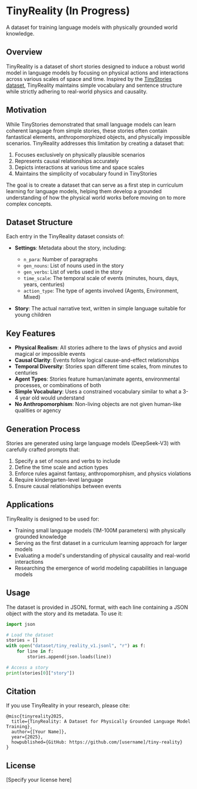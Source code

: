 # TinyReality (In Progress)

A dataset for training language models with physically grounded world knowledge.

## Overview

TinyReality is a dataset of short stories designed to induce a robust world model in language models by focusing on physical actions and interactions across various scales of space and time. Inspired by the [TinyStories dataset](https://arxiv.org/abs/2305.07759), TinyReality maintains simple vocabulary and sentence structure while strictly adhering to real-world physics and causality.

## Motivation

While TinyStories demonstrated that small language models can learn coherent language from simple stories, these stories often contain fantastical elements, anthropomorphized objects, and physically impossible scenarios. TinyReality addresses this limitation by creating a dataset that:

1. Focuses exclusively on physically plausible scenarios
2. Represents causal relationships accurately
3. Depicts interactions at various time and space scales
4. Maintains the simplicity of vocabulary found in TinyStories

The goal is to create a dataset that can serve as a first step in curriculum learning for language models, helping them develop a grounded understanding of how the physical world works before moving on to more complex concepts.

## Dataset Structure

Each entry in the TinyReality dataset consists of:

- **Settings**: Metadata about the story, including:
  - `n_para`: Number of paragraphs
  - `gen_nouns`: List of nouns used in the story
  - `gen_verbs`: List of verbs used in the story
  - `time_scale`: The temporal scale of events (minutes, hours, days, years, centuries)
  - `action_type`: The type of agents involved (Agents, Environment, Mixed)

- **Story**: The actual narrative text, written in simple language suitable for young children

## Key Features

- **Physical Realism**: All stories adhere to the laws of physics and avoid magical or impossible events
- **Causal Clarity**: Events follow logical cause-and-effect relationships
- **Temporal Diversity**: Stories span different time scales, from minutes to centuries
- **Agent Types**: Stories feature human/animate agents, environmental processes, or combinations of both
- **Simple Vocabulary**: Uses a constrained vocabulary similar to what a 3-4 year old would understand
- **No Anthropomorphism**: Non-living objects are not given human-like qualities or agency

## Generation Process

Stories are generated using large language models (DeepSeek-V3) with carefully crafted prompts that:

1. Specify a set of nouns and verbs to include
2. Define the time scale and action types
3. Enforce rules against fantasy, anthropomorphism, and physics violations
4. Require kindergarten-level language
5. Ensure causal relationships between events

## Applications

TinyReality is designed to be used for:

- Training small language models (1M-100M parameters) with physically grounded knowledge
- Serving as the first dataset in a curriculum learning approach for larger models
- Evaluating a model's understanding of physical causality and real-world interactions
- Researching the emergence of world modeling capabilities in language models

## Usage

The dataset is provided in JSONL format, with each line containing a JSON object with the story and its metadata. To use it:

```python
import json

# Load the dataset
stories = []
with open("dataset/tiny_reality_v1.jsonl", "r") as f:
    for line in f:
        stories.append(json.loads(line))

# Access a story
print(stories[0]["story"])
```

## Citation

If you use TinyReality in your research, please cite:

```
@misc{tinyreality2025,
  title={TinyReality: A Dataset for Physically Grounded Language Model Training},
  author={[Your Name]},
  year={2025},
  howpublished={GitHub: https://github.com/[username]/tiny-reality}
}
```

## License

[Specify your license here]
